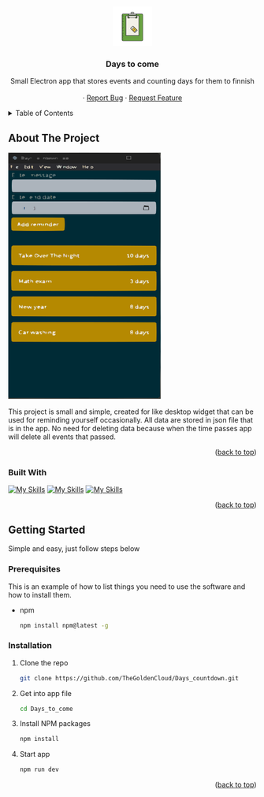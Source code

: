 <a name="readme-top"></a>
<!-- PROJECT LOGO -->
<br />
<div align="center">
  <a href="https://github.com/TheGoldenCloud/Days_countdown">
    <img src="/public/logo.svg" alt="Logo" width="80" height="80">
  </a>

<h3 align="center">Days to come</h3>

  <p align="center">
    Small Electron app that stores events and counting days for them to finnish 
    <br />
    <br />
    ·
    <a href="https://github.com/TheGoldenCloud/Days_countdown/issues">Report Bug</a>
    ·
    <a href="https://github.com/TheGoldenCloud/Days_countdown/issues">Request Feature</a>
  </p>
</div>



<!-- TABLE OF CONTENTS -->
<details>
  <summary>Table of Contents</summary>
  <ol>
    <li>
      <a href="#about-the-project">About The Project</a>
      <ul>
        <li><a href="#built-with">Built With</a></li>
      </ul>
    </li>
    <li>
      <a href="#getting-started">Getting Started</a>
      <ul>
        <li><a href="#prerequisites">Prerequisites</a></li>
        <li><a href="#installation">Installation</a></li>
      </ul>
    </li>
  </ol>
</details>



<!-- ABOUT THE PROJECT -->
## About The Project

<!-- [![Product Name Screen Shot][product-screenshot]](https://example.com) -->

<img src="/public/app.svg" alt="appImg" width="310" height="500">

This project is small and simple, created for like desktop widget that can be used for reminding yourself occasionally. All data are stored in json file
that is in the app. No need for deleting data because when the time passes app will delete all events that passed.

<p align="right">(<a href="#readme-top">back to top</a>)</p>



### Built With

[![My Skills](https://skillicons.dev/icons?i=react)](https://skillicons.dev)
[![My Skills](https://skillicons.dev/icons?i=bootstrap)](https://skillicons.dev)
[![My Skills](https://skillicons.dev/icons?i=electron)](https://skillicons.dev)

<p align="right">(<a href="#readme-top">back to top</a>)</p>

## Getting Started

Simple and easy, just follow steps below

### Prerequisites

This is an example of how to list things you need to use the software and how to install them.
* npm
  ```sh
  npm install npm@latest -g
  ```

### Installation

1. Clone the repo
   ```sh
   git clone https://github.com/TheGoldenCloud/Days_countdown.git
   ```
2. Get into app file
   ```sh
   cd Days_to_come
   ```
3. Install NPM packages
   ```sh
   npm install
   ```
4. Start app
   ```sh
   npm run dev
   ```

<p align="right">(<a href="#readme-top">back to top</a>)</p>


<!-- MARKDOWN LINKS & IMAGES -->
<!-- https://www.markdownguide.org/basic-syntax/#reference-style-links -->
<!-- [contributors-shield]: https://img.shields.io/github/contributors/TheGoldenCloud/Days_countdown.svg?style=for-the-badge
[contributors-url]: https://github.com/TheGoldenCloud/Days_countdown/graphs/contributors
[forks-shield]: https://img.shields.io/github/forks/TheGoldenCloud/Days_countdown.svg?style=for-the-badge
[forks-url]: https://github.com/TheGoldenCloud/Days_countdown/network/members
[stars-shield]: https://img.shields.io/github/stars/TheGoldenCloud/Days_countdown.svg?style=for-the-badge
[stars-url]: https://github.com/TheGoldenCloud/Days_countdown/stargazers
[issues-shield]: https://img.shields.io/github/issues/TheGoldenCloud/Days_countdown.svg?style=for-the-badge
[issues-url]: https://github.com/TheGoldenCloud/Days_countdown/issues
[license-shield]: https://img.shields.io/github/license/TheGoldenCloud/Days_countdown.svg?style=for-the-badge
[license-url]: https://github.com/TheGoldenCloud/Days_countdown/blob/master/LICENSE.txt
[linkedin-shield]: https://img.shields.io/badge/-LinkedIn-black.svg?style=for-the-badge&logo=linkedin&colorB=555
[linkedin-url]: https://linkedin.com/in/linkedin_username
[product-screenshot]: images/screenshot.png
[Next.js]: https://img.shields.io/badge/next.js-000000?style=for-the-badge&logo=nextdotjs&logoColor=white
[Next-url]: https://nextjs.org/
[React.js]: https://img.shields.io/badge/React-20232A?style=for-the-badge&logo=react&logoColor=61DAFB
[React-url]: https://reactjs.org/
[Vue.js]: https://img.shields.io/badge/Vue.js-35495E?style=for-the-badge&logo=vuedotjs&logoColor=4FC08D
[Vue-url]: https://vuejs.org/
[Angular.io]: https://img.shields.io/badge/Angular-DD0031?style=for-the-badge&logo=angular&logoColor=white
[Angular-url]: https://angular.io/
[Svelte.dev]: https://img.shields.io/badge/Svelte-4A4A55?style=for-the-badge&logo=svelte&logoColor=FF3E00
[Svelte-url]: https://svelte.dev/
[Laravel.com]: https://img.shields.io/badge/Laravel-FF2D20?style=for-the-badge&logo=laravel&logoColor=white
[Laravel-url]: https://laravel.com
[Bootstrap.com]: https://img.shields.io/badge/Bootstrap-563D7C?style=for-the-badge&logo=bootstrap&logoColor=white
[Bootstrap-url]: https://getbootstrap.com
[JQuery.com]: https://img.shields.io/badge/jQuery-0769AD?style=for-the-badge&logo=jquery&logoColor=white
[JQuery-url]: https://jquery.com  -->
